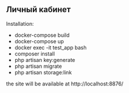 ## Личный кабинет

Installation:

- docker-compose build
- docker-compose up
- docker exec -it test_app bash
- composer install
- php artisan key:generate
- php artisan migrate
- php artisan storage:link

the site will be available at http://localhost:8876/
